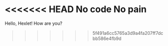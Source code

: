 <<<<<<< HEAD
No code No pain
=======
Hello, Hexlet! How are you?
>>>>>>> 5f491a6cc5765a3d9a4fa207ff7dcbb586e4fb9d
